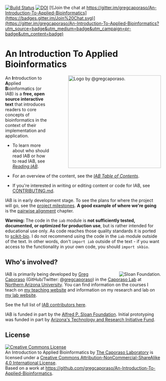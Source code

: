 [![Build Status](https://travis-ci.org/caporaso-lab/An-Introduction-To-Applied-Bioinformatics.png?branch=master)](https://travis-ci.org/caporaso-lab/An-Introduction-To-Applied-Bioinformatics)
[![DOI](https://zenodo.org/badge/11339/gregcaporaso/An-Introduction-To-Applied-Bioinformatics.svg)](http://dx.doi.org/10.5281/zenodo.16419)
[![Join the chat at https://gitter.im/gregcaporaso/An-Introduction-To-Applied-Bioinformatics](https://badges.gitter.im/Join%20Chat.svg)](https://gitter.im/gregcaporaso/An-Introduction-To-Applied-Bioinformatics?utm_source=badge&utm_medium=badge&utm_campaign=pr-badge&utm_content=badge)

# An Introduction To Applied Bioinformatics

<div style="float: right; margin-left: 30px;"><img title="Logo by @gregcaporaso." style="float: right;margin-left: 30px;" src="https://raw.github.com/gregcaporaso/An-Introduction-To-Applied-Bioinformatics/master/book/images/logo.png" align=right height=300/></div>

An **I**ntroduction to **A**pplied **B**ioinformatics (or IAB) is a **free, open source interactive text** that introduces readers to core concepts of bioinformatics in the context of their implementation and application.

* To learn more about who should read IAB or how to read IAB, see *[Reading IAB](http://readIAB.org/book/latest/1/1)*.

* For an overview of the content, see the *[IAB Table of Contents](http://readIAB.org/book/latest/)*.

* If you're interested in writing or editing content or code for IAB, see [CONTRIBUTING.md](https://github.com/gregcaporaso/An-Introduction-To-Applied-Bioinformatics/blob/master/CONTRIBUTING.md).

IAB is in early development stage. To see the plans for where the project will go, see the [project milestones](https://github.com/gregcaporaso/An-Introduction-To-Applied-Bioinformatics/milestones). **A good example of where we're going** is the [pairwise alignment](http://readIAB.org/book/latest/2/1) chapter.

**Warning:** The code in the ``iab`` module is **not sufficiently tested, documented, or optimized for production use**, but is rather intended for educational use only. As code reaches those quality standards it is ported to [scikit-bio](http://www.scikit-bio.org). I do not recommend using the code in the ``iab`` module outside of the text. In other words, don't `import iab` outside of the text - if you want access to the functionality in your own code, you should `import skbio`.

## Who's involved?

<div style="float: right; margin-left: 30px;"><a href="http://www.sloan.org"><img title="Sloan Foundation." style="float: right;margin-left: 30px;" src="https://sloan.org/storage/app/media/Logos/Sloan-Logo-primary-blac-web.png" align=right></a></div>

IAB is primarily being developed by [Greg Caporaso](http://caporasolab.us/people/greg-caporaso/) (GitHub/Twitter: [@gregcaporaso](https://github.com/gregcaporaso)) in the [Caporaso Lab](http://www.caporasolab.us) at [Northern Arizona University](http://www.nau.edu). You can find information on the courses I teach on [my teaching website](http://www.caporasolab.us/teaching) and information on my research and lab on [my lab website](http://www.caporasolab.us).

See the full list of [IAB contributors here](https://github.com/gregcaporaso/An-Introduction-To-Applied-Bioinformatics/graphs/contributors).

IAB is funded in part by the [Alfred P. Sloan Foundation](http://www.sloan.org). Initial prototyping was funded in part by [Arizona's Technology and Research Initiative Fund](http://nau.edu/Research/Funding/Technology-Research-Initiative-Fund/).

## License

<a rel="license" href="http://creativecommons.org/licenses/by-nc-sa/4.0/"><img alt="Creative Commons License" style="border-width:0" src="http://i.creativecommons.org/l/by-nc-sa/4.0/88x31.png" /></a><br /><span xmlns:dct="http://purl.org/dc/terms/" href="http://purl.org/dc/dcmitype/InteractiveResource" property="dct:title" rel="dct:type">An Introduction to Applied Bioinformatics</span> by <a xmlns:cc="http://creativecommons.org/ns#" href="http://www.caporasolab.us" property="cc:attributionName" rel="cc:attributionURL">The Caporaso Laboratory</a> is licensed under a <a rel="license" href="http://creativecommons.org/licenses/by-nc-sa/4.0/">Creative Commons Attribution-NonCommercial-ShareAlike 4.0 International License</a>.<br />Based on a work at <a xmlns:dct="http://purl.org/dc/terms/" href="https://github.com/gregcaporaso/An-Introduction-To-Applied-Bioinformatics" rel="dct:source">https://github.com/gregcaporaso/An-Introduction-To-Applied-Bioinformatics</a>.

